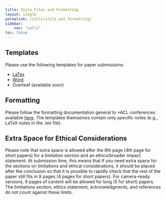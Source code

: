 ```yaml
---
title: Style Files and Formatting
layout: single
permalink: /calls/style_and_formatting/
sidebar:
    nav: "calls"
toc: false
---
```


## Templates

Please use the following templates for paper submissions:

* [LaTex](/downloads/acl2023.zip)
* [Word](/downloads/acl2023.docx)
* Overleaf (available soon)

## Formatting

Please follow the formatting documentation general to *ACL conferences available [here](https://acl-org.github.io/ACLPUB/formatting.html).
The templates themselves contain only specific notes (e.g., LaTeX notes in the .tex file).

## Extra Space for Ethical Considerations

Please note that extra space is allowed after the 8th page (4th page for short papers) for a limitation section and an ethics/broader impact statement. At submission time, this means that if you need extra space for the sections on limitations and ethical considerations, it should be placed after the conclusion so that it is possible to rapidly check that the rest of the paper still fits in 8 pages (4 pages for short papers). For camera-ready versions, 9 pages of content will be allowed for long (5 for short) papers. The limitations section, ethics statement, acknowledgments, and references do not count against these limits.






<!-- <font size=6>
The templates can be downloaded directly. 
</font>
([LaTeX](/downloads/emnlp2022-latex.zip), [Word](/downloads/emnlp2022.docx))

## Formatting Guidelines

* Please follow the formatting documentation general to \*ACL conferences available [here](https://acl-org.github.io/ACLPUB/formatting.html). The templates themselves contain only specific notes (e.g., LaTeX notes in the .tex file).

* **Extra space for ethical considerations:** Please note that extra space is allowed after the 8th page (4th page for short papers) for an ethics/broader impact statement. At submission time, this means that if you need extra space for the ethical considerations section, it should be placed after the conclusion so that it is possible to rapidly check that the rest of the paper still fits in 8 pages (4 pages for short papers). For camera-ready versions 9 pages of content will be allowed for long (5 for short) papers. Ethical considerations sections, acknowledgements, and references do not count against these limits.

**Notable changes in the templates** (by Matt Post and David Chiang) **are:**

* EMNLP 2022 is using latex templates based on the new organization of templates and formatting guidelines for \*ACL papers [here](https://github.com/acl-org/ACLPUB).

* We now use the "lineno" package instead of writing pseudo-numbers down the margins. Line numbers now line up, and many other simplifications were enabled by this change.

* We will not use the `\aclfinalcopy` command. Instead, the review copy (anonymized, page and line numbers) is enabled by passing "review" as an "acl" package argument:

  ```
  \usepackage[review]{emnlp2022}
  ```

* There is no `\aclpaperid` macro. Softconf will add the submission ID stamp.

* A few bug fixes that have cropped up over the years and then sometimes inadvertently reintroduced. -->
